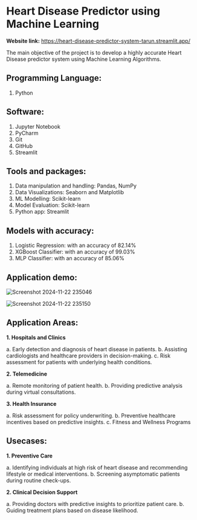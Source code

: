 # Heart Disease Predictor using Machine Learning

**Website link:** https://heart-disease-predictor-system-tarun.streamlit.app/ 

The main objective of the project is to develop a highly accurate Heart Disease predictor system using Machine Learning Algorithms.


## Programming Language:
1. Python

## Software:
1. Jupyter Notebook
2. PyCharm
3. Git
4. GitHub
5. Streamlit

## Tools and packages:
1. Data manipulation and handling: Pandas, NumPy
2. Data Visualizations: Seaborn and Matplotlib
3. ML Modelling: Scikit-learn
4. Model Evaluation: Scikit-learn
5. Python app: Streamlit

## Models with accuracy:
1. Logistic Regression: with an accuracy of 82.14%
2. XGBoost Classifier: with an accuracy of 99.03%
3. MLP Classifier: with an accuracy of 85.06%

## Application demo:

![Screenshot 2024-11-22 235046](https://github.com/user-attachments/assets/4b52f7ab-2c19-47e5-a9a7-74a95639c7de)

![Screenshot 2024-11-22 235150](https://github.com/user-attachments/assets/99f28054-03b9-4597-b88b-7f10000dcaad)

## Application Areas:
**1. Hospitals and Clinics**

a. Early detection and diagnosis of heart disease in patients.
b. Assisting cardiologists and healthcare providers in decision-making.
c. Risk assessment for patients with underlying health conditions.

**2. Telemedicine**

a. Remote monitoring of patient health.
b. Providing predictive analysis during virtual consultations.

**3. Health Insurance**

a. Risk assessment for policy underwriting.
b. Preventive healthcare incentives based on predictive insights.
c. Fitness and Wellness Programs

## Usecases:
**1. Preventive Care**

a. Identifying individuals at high risk of heart disease and recommending lifestyle or medical interventions.
b. Screening asymptomatic patients during routine check-ups.

**2. Clinical Decision Support**

a. Providing doctors with predictive insights to prioritize patient care.
b. Guiding treatment plans based on disease likelihood.
